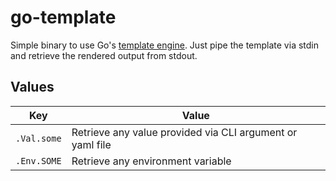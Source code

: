 # go-template

Simple binary to use Go's [template engine](https://pkg.go.dev/text/template). Just pipe the template via stdin and retrieve the rendered output from stdout.

## Values

| Key                              | Value                                                       |
|----------------------------------|-------------------------------------------------------------|
| `.Val.some`                      | Retrieve any value provided via CLI argument or yaml file   |
| `.Env.SOME`                      | Retrieve any environment variable                           |
